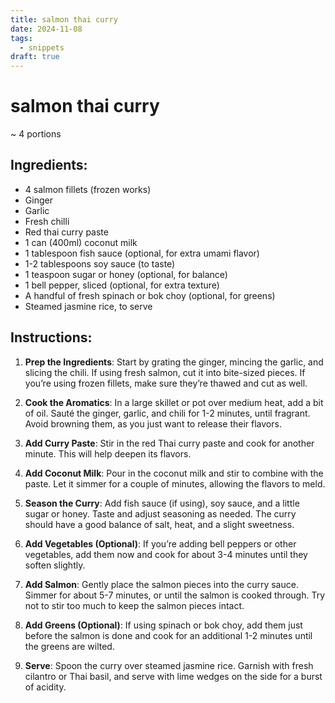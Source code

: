 ```yaml
---
title: salmon thai curry
date: 2024-11-08
tags:
  - snippets
draft: true
---
```

# salmon thai curry

~ 4 portions 

## Ingredients:

- 4 salmon fillets (frozen works)
- Ginger 
- Garlic 
- Fresh chilli 
- Red thai curry paste
- 1 can (400ml) coconut milk
- 1 tablespoon fish sauce (optional, for extra umami flavor)
- 1-2 tablespoons soy sauce (to taste)
- 1 teaspoon sugar or honey (optional, for balance)
- 1 bell pepper, sliced (optional, for extra texture)
- A handful of fresh spinach or bok choy (optional, for greens)
- Steamed jasmine rice, to serve

## Instructions:

1. **Prep the Ingredients**: Start by grating the ginger, mincing the garlic, and slicing the chili. If using fresh salmon, cut it into bite-sized pieces. If you’re using frozen fillets, make sure they’re thawed and cut as well.
    
2. **Cook the Aromatics**: In a large skillet or pot over medium heat, add a bit of oil. Sauté the ginger, garlic, and chili for 1-2 minutes, until fragrant. Avoid browning them, as you just want to release their flavors.
    
3. **Add Curry Paste**: Stir in the red Thai curry paste and cook for another minute. This will help deepen its flavors.
    
4. **Add Coconut Milk**: Pour in the coconut milk and stir to combine with the paste. Let it simmer for a couple of minutes, allowing the flavors to meld.
    
5. **Season the Curry**: Add fish sauce (if using), soy sauce, and a little sugar or honey. Taste and adjust seasoning as needed. The curry should have a good balance of salt, heat, and a slight sweetness.
    
6. **Add Vegetables (Optional)**: If you’re adding bell peppers or other vegetables, add them now and cook for about 3-4 minutes until they soften slightly.
    
7. **Add Salmon**: Gently place the salmon pieces into the curry sauce. Simmer for about 5-7 minutes, or until the salmon is cooked through. Try not to stir too much to keep the salmon pieces intact.
    
8. **Add Greens (Optional)**: If using spinach or bok choy, add them just before the salmon is done and cook for an additional 1-2 minutes until the greens are wilted.
    
9. **Serve**: Spoon the curry over steamed jasmine rice. Garnish with fresh cilantro or Thai basil, and serve with lime wedges on the side for a burst of acidity.
